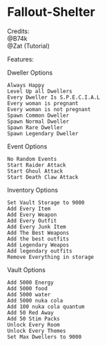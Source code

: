 # Fallout-Shelter

Credits: <br>
@B74k <br>
@Zat (Tutorial) <br>

Features:

Dweller Options

    Always Happy
    Level Up all Dwellers
    Every Dweller Is S.P.E.C.I.A.L
    Every woman is pregnant
    Every woman is not pregnant
    Spawn Common Dweller
    Spawn Normal Dweller
    Spawn Rare Dweller
    Spawn Legendary Dweller


Event Options

    No Random Events
    Start Raider Attack
    Start Ghoul Attack
    Start Death Claw Attack


Inventory Options

    Set Vault Storage to 9000
    Add Every Item
    Add Every Weapon
    Add Every Outfit
    Add Every Junk Item
    Add The Best Weapons
    Add the best outfits
    Add Legendary Weapos
    Add legendary outfits
    Remove Everything in storage


Vault Options

    Add 5000 Energy
    Add 5000 food
    Add 5000 water
    Add 5000 nuka cola
    Add 100 nuka cola quantum
    Add 50 Red Away
    Add 50 Stim Packs
    Unlock Every Room
    Unlock Every Themes
    Set Max Dwellers to 9000
